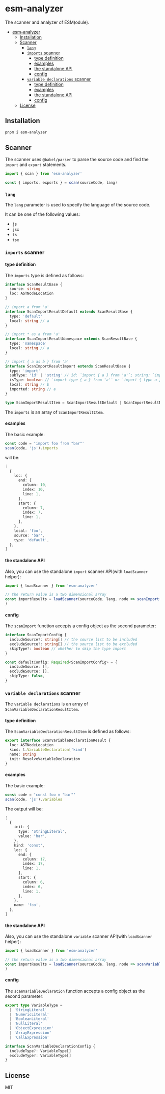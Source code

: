 # esm-analyzer

The scanner and analyzer of ESM(odule).

- [esm-analyzer](#esm-analyzer)
  - [Installation](#installation)
  - [Scanner](#scanner)
    - [`lang`](#lang)
    - [`imports` scanner](#imports-scanner)
      - [type definition](#type-definition)
      - [examples](#examples)
      - [the standalone API](#the-standalone-api)
      - [config](#config)
    - [`variable declarations` scanner](#variable-declarations-scanner)
      - [type definition](#type-definition-1)
      - [examples](#examples-1)
      - [the standalone API](#the-standalone-api-1)
      - [config](#config-1)
  - [License](#license)

## Installation

```bash
pnpm i esm-analyzer
```

## Scanner

The scanner uses `@babel/parser` to parse the source code and find the `import` and `export` statements.

```ts
import { scan } from 'esm-analyzer'

const { imports, exports } = scan(sourceCode, lang)
```

### `lang`

The `lang` parameter is used to specify the language of the source code.

It can be one of the following values:

- `js`
- `jsx`
- `ts`
- `tsx`

### `imports` scanner

#### type definition

The `imports` type is defined as follows:

```ts
interface ScanResultBase {
  source: string
  loc: ASTNodeLocation
}

// import a from 'a'
interface ScanImportResultDefault extends ScanResultBase {
  type: 'default'
  local: string // a
}

// import * as a from 'a'
interface ScanImportResultNamespace extends ScanResultBase {
  type: 'namespace'
  local: string // a
}

// import { a as b } from 'a'
interface ScanImportResultImport extends ScanResultBase {
  type: 'import'
  subType: 'id' | 'string' // id: `import { a } from 'a'`; string: `import { 'a' } from 'a'`
  isType: boolean // `import type { a } from 'a'` or `import { type a } from 'a'`
  local: string // b
  imported: string // a
}

type ScanImportResultItem = ScanImportResultDefault | ScanImportResultNamespace | ScanImportResultImport
```

The `imports` is an array of `ScanImportResultItem`.

#### examples

The basic example:

```ts
const code = 'import foo from "bar"'
scan(code, 'js').imports
```

will be:

```ts
[
  {
    loc: {
      end: {
        column: 10,
        index: 10,
        line: 1,
      },
      start: {
        column: 7,
        index: 7,
        line: 1,
      },
    },
    local: 'foo',
    source: 'bar',
    type: 'default',
  },
]
```

#### the standalone API

Also, you can use the standalone `import` scanner API(with `loadScanner` helper):

```ts
import { loadScanner } from 'esm-analyzer'

// the return value is a two dimensional array
const importResults = loadScanner(sourceCode, lang, node => scanImport(node),
)
```

#### config 

The `scanImport` function accepts a config object as the second parameter:

```ts
interface ScanImportConfig {
  includeSource?: string[] // the source list to be included
  excludeSource?: string[] // the source list to be excluded
  skipType?: boolean // whether to skip the type import
}

const defaultConfig: Required<ScanImportConfig> = {
  includeSource: [],
  excludeSource: [],
  skipType: false,
}
```

### `variable declarations` scanner

The `variable declarations` is an array of `ScanVariableDeclarationResultItem`.

#### type definition

The `ScanVariableDeclarationResultItem` is defined as follows:

```ts
export interface ScanVariableDeclarationResult {
  loc: ASTNodeLocation
  kind: t.VariableDeclaration['kind']
  name: string
  init: ResolveVariableDeclaration
}
```

#### examples

The basic example:

```ts
const code = 'const foo = "bar"'
scan(code, 'js').variables
```

The output will be:

```ts
[
  {
    init: {
      type: 'StringLiteral',
      value: 'bar',
    },
    kind: 'const',
    loc: {
      end: {
        column: 17,
        index: 17,
        line: 1,
      },
      start: {
        column: 6,
        index: 6,
        line: 1,
      },
    },
    name: 'foo',
  },
]
```

#### the standalone API

Also, you can use the standalone `variable` scanner API(with `loadScanner` helper):

```ts
import { loadScanner } from 'esm-analyzer'

// the return value is a two dimensional array
const importResults = loadScanner(sourceCode, lang, node => scanVariableDeclaration(node),
)
```

#### config

The `scanVariableDeclaration` function accepts a config object as the second parameter:

```ts
export type VariableType =
  | 'StringLiteral'
  | 'NumericLiteral'
  | 'BooleanLiteral'
  | 'NullLiteral'
  | 'ObjectExpression'
  | 'ArrayExpression'
  | 'CallExpression'

interface ScanVariableDeclarationConfig {
  includeType?: VariableType[]
  excludeType?: VariableType[]
}
```

## License

MIT
